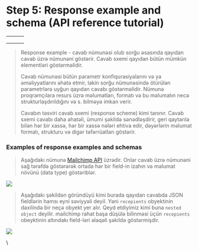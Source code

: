 # Step 5: Response example and schema (API reference tutorial)

|   |   |   |
| - | - | - |
|   |   |   |
|   |   |   |
|   |   |   |

> Response example - cavab nümunəsi olub sorğu əsasında qayıdan cavab üzrə nümunəni göstərir. Cavab sxemi qayıdan bütün mümkün elementləri göstərməlidir.&#x20;
>
> Cavab nümunəsi bütün parametr konfiqurasiyalarını və ya əməliyyatlarını əhatə etmir, lakin sorğu nümunəsində ötürülən parametrlərə uyğun qayıdan cavabı göstərməlidir. Nümunə proqramçılara resurs üzrə məlumatları, formatı və bu məlumatın necə strukturlaşdırıldığını və s. bilməyə imkan verir.
>
> Cavabın təsviri cavab sxemi (response scheme) kimi tanınır. Cavab sxemi cavabı daha əhatəli, ümumi şəkildə sənədləşdirir, geri qaytarıla bilən hər bir xassə, hər bir xassə nələri ehtiva edir, dəyərlərin məlumat formatı, strukturu və digər təfərrüatları göstərir.

### Examples of response examples and schemas

> Aşağıdakı nümunə [Mailchimp API](https://mailchimp.com/developer/marketing/api/campaigns/get-campaign-info/) üzrədir. Onlar cavab üzrə nümunəni sağ tərəfdə göstərərək ortada hər bir field-in izahın və məlumat növünü (data type) göstəriblər.&#x20;

![](../.gitbook/assets/mailchimp\_response\_sample.png)

> Aşağıdakı şəkildən göründüyü kimi burada qayıdan cavabda JSON fieldlərin hamsı eyni səviyyəli deyil. Yəni `recepients` obyektinin daxilində bir neçə obyekt yer alır. Qeyd etdiyimiz kimi buna `nested object` deyilir. mailchimp rahat başa düşülə bilinməsi üçün `recepients`  obeyktinin altındakı field-ləri əlaqəli şəkildə göstərmişdir.

![](../.gitbook/assets/mailchim\_nested\_object.png)

\
